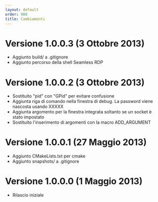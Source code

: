 ```yaml
---
layout: default
order: 900
title: Cambiamenti
---
```

# Versione 1.0.0.3 (3 Ottobre 2013)

* Aggiunto build/ a .gitignore
* Aggiunto percorso della shell Seamless RDP

# Versione 1.0.0.2 (3 Ottobre 2013)

* Sostituito "pid" con "GPid" per evitare confusione
* Aggiunta riga di comando nella finestra di debug. La password viene nascosta usando XXXXX
* Aggiunta argomento per la finestra integrata soltanto se un socket è stato impostato
* Sostituito l'inserimento di argomenti con la macro ADD_ARGUMENT

# Versione 1.0.0.1 (27 Maggio 2013)

* Aggiunto CMakeLists.txt per cmake
* Aggiunto snapshots/ a .gitignore

# Versione 1.0.0.0 (1 Maggio 2013)

* Rilascio iniziale
